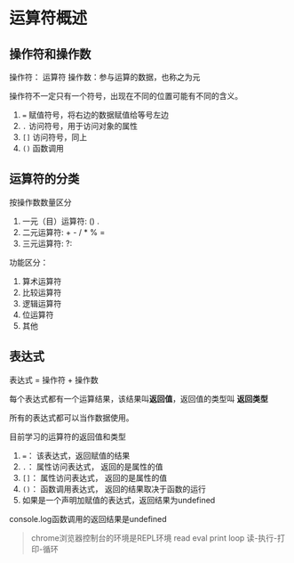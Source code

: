 # 运算符概述

## 操作符和操作数

操作符： 运算符
操作数：参与运算的数据，也称之为元

操作符不一定只有一个符号，出现在不同的位置可能有不同的含义。

1. ```=``` 赋值符号，将右边的数据赋值给等号左边
2. ```.``` 访问符号，用于访问对象的属性
3. ```[]``` 访问符号，同上
4. ```()``` 函数调用
  
## 运算符的分类
按操作数数量区分
1. 一元（目）运算符: ()  .
2. 二元运算符: + - / * % =
3. 三元运算符: ?:

功能区分：
1. 算术运算符
2. 比较运算符
3. 逻辑运算符
4. 位运算符
5. 其他

## 表达式

表达式 = 操作符 + 操作数

每个表达式都有一个运算结果，该结果叫**返回值**，返回值的类型叫
**返回类型**

所有的表达式都可以当作数据使用。

目前学习的运算符的返回值和类型
1. ```=```： 该表达式，返回赋值的结果
2. ```.```： 属性访问表达式， 返回的是属性的值
3. ```[]```： 属性访问表达式， 返回的是属性的值
4. ```()```： 函数调用表达式， 返回的结果取决于函数的运行
5. 如果是一个声明加赋值的表达式，返回结果为undefined
  
console.log函数调用的返回结果是undefined

> chrome浏览器控制台的环境是REPL环境  read eval print loop 读-执行-打印-循环




